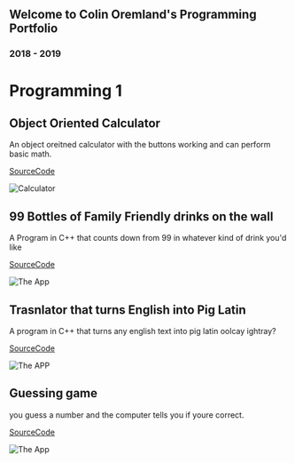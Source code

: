 ## Welcome to Colin Oremland's Programming Portfolio
### 2018 - 2019
# Programming 1 

## Object Oriented Calculator
An object oreitned calculator with the buttons working and can perform basic math.

[SourceCode](https://github.com/ColinOremland/ProgrammingPortfolio2019/tree/master/Calc/SourceCode "Source Code")

![Calculator](https://github.com/ColinOremland/ProgrammingPortfolio2019/blob/master/Calc/Screen%20Shot%202019-05-09%20at%201.07.42%20PM.png?raw=true "Calculator")

## 99 Bottles of Family Friendly drinks on the wall
A Program in C++ that counts down from 99 in whatever kind of drink you'd like

[SourceCode](https://github.com/ColinOremland/ProgrammingPortfolio2019/blob/master/99Bottles/99bottles.cpp "Source Code")

![The App](https://github.com/ColinOremland/ProgrammingPortfolio2019/blob/master/99Bottles/99Bottles%205_21_2019%201_31_47%20PM.png?raw=true "The App")

## Trasnlator that turns English into Pig Latin
A program in C++ that turns any english text into pig latin oolcay ightray?

[SourceCode](https://github.com/ColinOremland/ProgrammingPortfolio2019/blob/master/Piglatin/pigLatin.cpp "Source Code")

![The APP](https://github.com/ColinOremland/ProgrammingPortfolio2019/blob/master/Piglatin/pigstuff%205_21_2019%201_42_52%20PM.png?raw=true "The App")

## Guessing game
you guess a number and the computer tells you if youre correct.

[SourceCode](https://github.com/ColinOremland/ProgrammingPortfolio2019/tree/master/Guessinggame "Source Code")

![The App](https://github.com/ColinOremland/ProgrammingPortfolio2019/blob/master/Guessinggame/Select%20numberguessing%205_21_2019%201_53_41%20PM.pngraw=true "The App")

